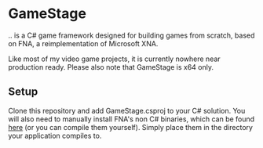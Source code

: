 # GameStage
.. is a C# game framework designed for building games from scratch, based on FNA, a reimplementation of Microsoft XNA.

Like most of my video game projects, it is currently nowhere near production ready. Please also note that GameStage is x64 only.

## Setup
Clone this repository and add GameStage.csproj to your C# solution. You will also need to manually install FNA's non C# binaries, which can be found [here](https://fna.flibitijibibo.com/archive/fnalibs.tar.bz2) (or you can compile them yourself). Simply place them in the directory your application compiles to.